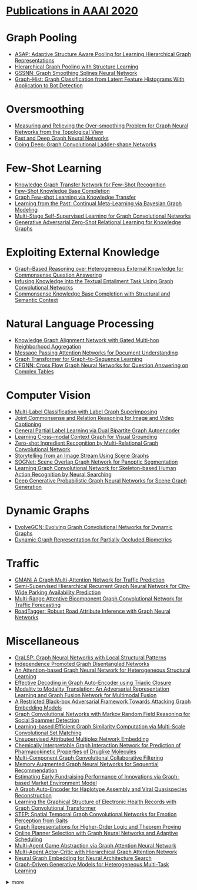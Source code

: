 # [Publications in AAAI 2020](https://aaai.org/Conferences/AAAI-20/wp-content/uploads/2020/01/AAAI-20-Accepted-Paper-List.pdf)



# Graph Pooling
- [ASAP: Adaptive Structure Aware Pooling for Learning Hierarchical Graph Representations](https://github.com/naganandy/graph-based-deep-learning-literature/blob/master/conference-publications/folders/publications_aaai20/asap_aaai20/README.md)
- [Hierarchical Graph Pooling with Structure Learning](https://github.com/naganandy/graph-based-deep-learning-literature/blob/master/conference-publications/folders/publications_aaai20/hgpsl_aaai20/README.md)
- [GSSNN: Graph Smoothing Splines Neural Network](https://github.com/naganandy/graph-based-deep-learning-literature/blob/master/conference-publications/folders/publications_aaai20/gssnn_aaai20/README.md) 
- [Graph-Hist: Graph Classification from Latent Feature Histograms With Application to Bot Detection](https://github.com/naganandy/graph-based-deep-learning-literature/blob/master/conference-publications/folders/publications_aaai20/graphist_aaai20/README.md)



# Oversmoothing
- [Measuring and Relieving the Over-smoothing Problem for Graph Neural Networks from the Topological View](https://github.com/naganandy/graph-based-deep-learning-literature/blob/master/conference-publications/folders/publications_aaai20/madgap_aaai20/README.md)
- [Fast and Deep Graph Neural Networks](https://github.com/naganandy/graph-based-deep-learning-literature/blob/master/conference-publications/folders/publications_aaai20/fdgnn_aaai20/README.md)
- [Going Deep: Graph Convolutional Ladder-shape Networks](https://github.com/naganandy/graph-based-deep-learning-literature/blob/master/conference-publications/folders/publications_aaai20/gcln_aaai20/README.md)


# Few-Shot Learning
- [Knowledge Graph Transfer Network for Few-Shot Recognition](https://github.com/naganandy/graph-based-deep-learning-literature/blob/master/conference-publications/folders/publications_aaai20/kgtn_aaai20/README.md)
- [Few-Shot Knowledge Base Completion](https://github.com/naganandy/graph-based-deep-learning-literature/blob/master/conference-publications/folders/publications_aaai20/fsrl_aaai20/README.md)
- [Graph Few-shot Learning via Knowledge Transfer](https://github.com/naganandy/graph-based-deep-learning-literature/blob/master/conference-publications/folders/publications_aaai20/gfl_aaai20/README.md)
- [Learning from the Past: Continual Meta-Learning via Bayesian Graph Modeling](https://github.com/naganandy/graph-based-deep-learning-literature/blob/master/conference-publications/folders/publications_aaai20/cmlbgnn_aaai20/README.md)
- [Multi-Stage Self-Supervised Learning for Graph Convolutional Networks](https://github.com/naganandy/graph-based-deep-learning-literature/blob/master/conference-publications/folders/publications_aaai20/m3s_aaai20/README.md)
- [Generative Adversarial Zero-Shot Relational Learning for Knowledge Graphs](https://github.com/naganandy/graph-based-deep-learning-literature/blob/master/conference-publications/folders/publications_aaai20/zsgan_aaai20/README.md)


# Exploiting External Knowledge
- [Graph-Based Reasoning over Heterogeneous External Knowledge for Commonsense Question Answering](https://github.com/naganandy/graph-based-deep-learning-literature/blob/master/conference-publications/folders/publications_aaai20/hekcqa_aaai20/README.md)
- [Infusing Knowledge into the Textual Entailment Task Using Graph Convolutional Networks](https://github.com/naganandy/graph-based-deep-learning-literature/blob/master/conference-publications/folders/publications_aaai20/kgtegcn_aaai20/README.md)
- [Commonsense Knowledge Base Completion with Structural and Semantic Context](https://github.com/naganandy/graph-based-deep-learning-literature/blob/master/conference-publications/folders/publications_aaai20/csgcn_aaai20/README.md)


# Natural Language Processing
- [Knowledge Graph Alignment Network with Gated Multi-hop Neighborhood Aggregation](https://github.com/naganandy/graph-based-deep-learning-literature/blob/master/conference-publications/folders/publications_aaai20/alinet_aaai20/README.md)
- [Message Passing Attention Networks for Document Understanding](https://github.com/naganandy/graph-based-deep-learning-literature/blob/master/conference-publications/folders/publications_aaai20/mpad_aaai20/README.md)
- [Graph Transformer for Graph-to-Sequence Learning](https://github.com/naganandy/graph-based-deep-learning-literature/blob/master/conference-publications/folders/publications_aaai20/gtgsl_aaai20/README.md)
- [CFGNN: Cross Flow Graph Neural Networks for Question Answering on Complex Tables](https://github.com/naganandy/graph-based-deep-learning-literature/blob/master/conference-publications/folders/publications_aaai20/cfgnn_aaai20/README.md)


# Computer Vision
- [Multi-Label Classification with Label Graph Superimposing](https://github.com/naganandy/graph-based-deep-learning-literature/blob/master/conference-publications/folders/publications_aaai20/kssnet_aaai20/README.md)
- [Joint Commonsense and Relation Reasoning for Image and Video Captioning](https://github.com/naganandy/graph-based-deep-learning-literature/blob/master/conference-publications/folders/publications_aaai20/jcsrr_aaai20/README.md)
- [General Partial Label Learning via Dual Bipartite Graph Autoencoder](https://github.com/naganandy/graph-based-deep-learning-literature/blob/master/conference-publications/folders/publications_aaai20/dbgae_aaai20/README.md)
- [Learning Cross-modal Context Graph for Visual Grounding](https://github.com/naganandy/graph-based-deep-learning-literature/blob/master/conference-publications/folders/publications_aaai20/lcmcg_aaai20/README.md)
- [Zero-shot Ingredient Recognition by Multi-Relational Graph Convolutional Network](https://github.com/naganandy/graph-based-deep-learning-literature/blob/master/conference-publications/folders/publications_aaai20/mrgcn_aaai20/README.md)
- [Storytelling from an Image Stream Using Scene Graphs](https://github.com/naganandy/graph-based-deep-learning-literature/blob/master/conference-publications/folders/publications_aaai20/sgvst_aaai20/README.md)
- [SOGNet: Scene Overlap Graph Network for Panoptic Segmentation](https://github.com/naganandy/graph-based-deep-learning-literature/blob/master/conference-publications/folders/publications_aaai20/sognet_aaai20/README.md)
- [Learning Graph Convolutional Network for Skeleton-based Human Action Recognition by Neural Searching](https://github.com/naganandy/graph-based-deep-learning-literature/blob/master/conference-publications/folders/publications_aaai20/ceimgcn_aaai20/README.md)
- [Deep Generative Probabilistic Graph Neural Networks for Scene Graph Generation](https://github.com/naganandy/graph-based-deep-learning-literature/blob/master/conference-publications/folders/publications_aaai20/dgpgnn_aaai20/README.md)


# Dynamic Graphs
- [EvolveGCN: Evolving Graph Convolutional Networks for Dynamic Graphs](https://github.com/naganandy/graph-based-deep-learning-literature/blob/master/conference-publications/folders/publications_aaai20/evolvegcn_aaai20/README.md)
- [Dynamic Graph Representation for Partially Occluded Biometrics](https://github.com/naganandy/graph-based-deep-learning-literature/blob/master/conference-publications/folders/publications_aaai20/dgr_aaai20/README.md)



# Traffic
- [GMAN: A Graph Multi-Attention Network for Traffic Prediction](https://github.com/naganandy/graph-based-deep-learning-literature/blob/master/conference-publications/folders/publications_aaai20/gman_aaai20/README.md)
- [Semi-Supervised Hierarchical Recurrent Graph Neural Network for City-Wide Parking Availability Prediction](https://github.com/naganandy/graph-based-deep-learning-literature/blob/master/conference-publications/folders/publications_aaai20/share_aaai20/README.md)
- [Multi-Range Attentive Bicomponent Graph Convolutional Network for Traffic Forecasting](https://github.com/naganandy/graph-based-deep-learning-literature/blob/master/conference-publications/folders/publications_aaai20/mrabgcn_aaai20/README.md)
- [RoadTagger: Robust Road Attribute Inference with Graph Neural Networks](https://github.com/naganandy/graph-based-deep-learning-literature/blob/master/conference-publications/folders/publications_aaai20/roadtagger_aaai20/README.md)



# Miscellaneous
- [GraLSP: Graph Neural Networks with Local Structural Patterns](https://github.com/naganandy/graph-based-deep-learning-literature/blob/master/conference-publications/folders/publications_aaai20/gralsp_aaai20/README.md)
- [Independence Promoted Graph Disentangled Networks](https://github.com/naganandy/graph-based-deep-learning-literature/blob/master/conference-publications/folders/publications_aaai20/ipgdn_aaai20/README.md)
- [An Attention-based Graph Neural Network for Heterogeneous Structural Learning](https://github.com/naganandy/graph-based-deep-learning-literature/blob/master/conference-publications/folders/publications_aaai20/hetsann_aaai20/README.md)
- [Effective Decoding in Graph Auto-Encoder using Triadic Closure](https://github.com/naganandy/graph-based-deep-learning-literature/blob/master/conference-publications/folders/publications_aaai20/tvga_aaai20/README.md)
- [Modality to Modality Translation: An Adversarial Representation Learning and Graph Fusion Network for Multimodal Fusion](https://github.com/naganandy/graph-based-deep-learning-literature/blob/master/conference-publications/folders/publications_aaai20/gfn_aaai20/README.md)
- [A Restricted Black-box Adversarial Framework Towards Attacking Graph Embedding Models](https://github.com/naganandy/graph-based-deep-learning-literature/blob/master/conference-publications/folders/publications_aaai20/gfattack_aaai20/README.md)
- [Graph Convolutional Networks with Markov Random Field Reasoning for Social Spammer Detection](https://github.com/naganandy/graph-based-deep-learning-literature/blob/master/conference-publications/folders/publications_aaai20/gcnmrf_aaai20/README.md)
- [Learning-based Efficient Graph Similarity Computation via Multi-Scale Convolutional Set Matching](https://github.com/naganandy/graph-based-deep-learning-literature/blob/master/conference-publications/folders/publications_aaai20/graphsim_aaai20/README.md)
- [Unsupervised Attributed Multiplex Network Embedding](https://github.com/naganandy/graph-based-deep-learning-literature/blob/master/conference-publications/folders/publications_aaai20/dmgi_aaai20/README.md)
- [Chemically Interpretable Graph Interaction Network for Prediction of Pharmacokinetic Properties of Druglike Molecules](https://github.com/naganandy/graph-based-deep-learning-literature/blob/master/conference-publications/folders/publications_aaai20/cigin_aaai20/README.md)
- [Multi-Component Graph Convolutional Collaborative Filtering](https://github.com/naganandy/graph-based-deep-learning-literature/blob/master/conference-publications/folders/publications_aaai20/mccf_aaai20/README.md)
- [Memory Augmented Graph Neural Networks for Sequential Recommendation](https://github.com/naganandy/graph-based-deep-learning-literature/blob/master/conference-publications/folders/publications_aaai20/magnn_aaai20/README.md)
- [Estimating Early Fundraising Performance of Innovations via Graph-based Market Environment Model](https://github.com/naganandy/graph-based-deep-learning-literature/blob/master/conference-publications/folders/publications_aaai20/cme_aaai20/README.md)
- [A Graph Auto-Encoder for Haplotype Assembly and Viral Quasispecies Reconstruction](https://github.com/naganandy/graph-based-deep-learning-literature/blob/master/conference-publications/folders/publications_aaai20/gaeseq_aaai20/README.md)
- [Learning the Graphical Structure of Electronic Health Records with Graph Convolutional Transformer](https://github.com/naganandy/graph-based-deep-learning-literature/blob/master/conference-publications/folders/publications_aaai20/gct_aaai20/README.md)
- [STEP: Spatial Temporal Graph Convolutional Networks for Emotion Perception from Gaits](https://github.com/naganandy/graph-based-deep-learning-literature/blob/master/conference-publications/folders/publications_aaai20/step_aaai20/README.md)
- [Graph Representations for Higher-Order Logic and Theorem Proving](https://github.com/naganandy/graph-based-deep-learning-literature/blob/master/conference-publications/folders/publications_aaai20/gnntheorem_aaai20/README.md)
- [Online Planner Selection with Graph Neural Networks and Adaptive Scheduling](https://github.com/naganandy/graph-based-deep-learning-literature/blob/master/conference-publications/folders/publications_aaai20/gnnplanner_aaai20/README.md)
- [Multi-Agent Game Abstraction via Graph Attention Neural Network](https://github.com/naganandy/graph-based-deep-learning-literature/blob/master/conference-publications/folders/publications_aaai20/g2anet_aaai20/README.md)
- [Multi-Agent Actor-Critic with Hierarchical Graph Attention Network](https://github.com/naganandy/graph-based-deep-learning-literature/blob/master/conference-publications/folders/publications_aaai20/hama_aaai20/README.md)
- [Neural Graph Embedding for Neural Architecture Search](https://github.com/naganandy/graph-based-deep-learning-literature/blob/master/conference-publications/folders/publications_aaai20/nge_aaai20/README.md)
- [Graph-Driven Generative Models for Heterogeneous Multi-Task Learning](https://github.com/naganandy/graph-based-deep-learning-literature/blob/master/conference-publications/folders/publications_aaai20/gdvae_aaai20/README.md)



<details> 
<summary> more </summary> 
 
- Co‐GCN for Multi‐View Semi‐Supervised Learning
- Hybrid Graph Neural Networks for Crowd Counting
- Collaborative Graph Convolutional Networks: Unsupervised Learning Meets Semi‐Supervised Learning
- Find Objects and Focus on Highlights: Mining Object Semantics for Video Highlight Detection via Graph Neural Networks
- Universal-RCNN: Universal Object Detector via Transferable Graph R-CNN
- Graph LSTM with Context-Gated Mechanism for Spoken Language Understanding
- Part-Level Graph Convolutional Network for Skeleton-Based Action Recognition
- Uncertainty Aware Graph Gaussian Process for Semi-Supervised Learning
- Type-aware Anchor Link Prediction across Heterogeneous Networks based on Graph Attention Network
- Revisiting Graph based Collaborative Filtering: A Linear Residual Graph Convolutional Network Approach
- Relational Graph Neural Network with Hierarchical Attention for Knowledge Graph Completion
- GraphER: Token-Centric Entity Resolution with Graph Convolutional Neural Networks.
- Schema-Guided Multi-Domain Dialogue State Tracking with Graph Attention Neural Networks
- Location-aware Graph Convolutional Networks for Video Question Answering
- Reasoning with Heterogeneous Graph Alignment for Video Question Answering
- Hypergraph Label Propagation Network
- Learning Signed Network Embedding via Graph Attention
- Cut-Based Graph Learning networks to Discover Compositional Structure of Sequential Video Data
- Tensor Graph Convolutional Networks for Text Classification
- Motif-matching based Subgraph-level Attentional Convolution Network for Graph Classification
- Rumor Detection on Social Media with Bi-Directional Graph Convolutional Networks
- Synch-Graph: Multisensory Emotion Recognition Through Neural Synchrony via Graph Convolutional
Networks
- Multi-label Patent Categorization with Non-local Attention-based Graph Convolutional Network 
- Zero-shot Sketch-based Image Retrieval via Graph Convolution Network
- Spatio-Temporal Graph Structure Learning for Traffic Forecasting
- Spatial-Temporal Synchronous Graph Convolutional Networks: A New Framework for Spatial-Temporal
Network Data Forecasting
- Graph Representation Learning via Ladder Gamma Variational Autoencoders
- Graph Attention Based Proposal 3D ConvNets for Action Detection
- End-to-End Argumentation Knowledge Graph Construction
- DGCN: Dynamic Graph Convolutional Network for Efficient Multi-Person Pose Estimation
- Facial Action Unit Intensity Estimation via Semantic Correspondence Learning with Dynamic Graph
Convolution
- Multi-task Learning for Metaphor Detection with Graph Convolutional Neural Networks and Word Sense Disambiguation
- Relation-Aware Pedestrian Attribute Recognition with Graph Convolutional Networks
- Relation Extraction with Convolutional Network over Learnable Syntax-Transport Graph
- A Multi-Channel Neural Graphical Event Model with Negative Evidence
- Graph-based Transformer with Cross-candidate Verification for Semantic Parsing
- Relation Extraction Exploiting Full Dependency Forests
- Attribute Propagation Network for Graph Zero-shot Learning
- Temporal Network Embedding with High‐Order Nonlinear Information
- Coordinated Reasoning for Cross-Lingual Knowledge Graph Alignment
- CGD: Multi-view Clustering via Cross-view Graph Diffusion
- MixedAD: A Scalable Algorithm for Detecting Mixed Anomalies in Attributed Graphs
- Graph-propagation based Correlation Learning for Weakly Supervised Fine-grained Image Classification
- Capturing Sentence Relations for Answer Sentence Selection with Multi-Perspective Graph Encoding
- Knowledge Graph Grounded Goal Planning for Open-Domain Conversation Generation
- Dual Relation Semi‐supervised Multi-label Learning
- A Multi-Scale Approach for Graph Link Prediction
- Knowledge-Graph Augmented Word Representations For Named Entity Recognition
- Generative Adversarial Zero-Shot Relational Learning for Knowledge Graphs
- Label Error Correction and Generation Through Label Relationships
- End-to-End Argumentation Knowledge Graph Construction
- DGE: Deep Generative Network Embedding Based on Commonality and Individuality
- A Knowledge-Aware Attentional Reasoning Network for Recommendation
- Structure Learning for Headline Generation
- SemSUM: Semantic Dependency Guided Neural Abstractive Summarization
- Multi‐view Clustering in Latent Embedding Space
- Multi‐View Spectral Clustering with Optimal Neighborhood Laplacian Matrix
- Multi‐View Partial Multi‐label Learning with Graph‐based Disambiguation
- Semi‐Supervised Streaming Learning with Emerging New Labels
- ParamE: Regarding Neural Network Parameters as Relation Embeddings for Knowledge Graph Completion
- Cut-Based Graph Learning Networks to Discover Compositional Structure of Sequential Video Data
- When Radiology Report Generation meets Knowledge Graph



</details>

